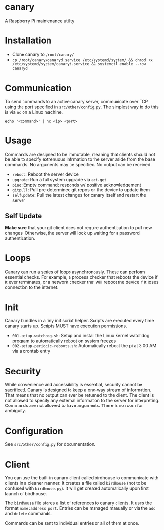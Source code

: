 # canary
A Raspberry Pi maintenance utility

# Installation
- Clone canary to `/root/canary/`
- `cp /root/canary/canaryd.service /etc/systemd/system/ && chmod +x /etc/systemd/system/canaryd.service && systemctl enable --now canaryd`

# Communication
To send commands to an active canary server, communicate over TCP using the port specified in `src/other/config.py`. The simplest way to do this is via `nc` on a Linux machine.

`echo '<command>' | nc <ip> <port>`

# Usage
Commands are designed to be immutable, meaning that clients should not be able to specify extrenuous infrmation to the server aside from the base commands. No arguments may be specified. No output can be received.

- `reboot`: Reboot the server device
- `upgrade`: Run a full system upgrade via `apt-get`
- `ping`: Empty command; responds w/ positive acknowledgement
- `gitpull`: Pull pre-determined git repos on the device to update them
- `selfupdate`: Pull the latest changes for canary itself and restart the server

## Self Update
**Make sure** that your git client does not require authentication to pull new changes. Otherwise, the server will lock up waiting for a password authentication.

# Loops
Canary can run a series of loops asynchronously. These can perform essential checks. For example, a process checker that reboots the device if it ever terminates, or a network checker that will reboot the device if it loses connection to the internet.

# Init
Canary bundles in a tiny init script helper. Scripts are executed every time canary starts up. Scripts MUST have execution permissions.

- `001-setup-watchdog.sh`: Setup and install the Linux Kernel watchdog program to automatically reboot on system freezes
- `002-setup-periodic-reboots.sh`: Automatically reboot the pi at 3:00 AM via a crontab entry

# Security
While convenience and accessibility is essential, security cannot be sacrificed. Canary is designed to keep a one-way stream of information. That means that no output can ever be returned to the client. The client is not allowed to specify any external information to the server for interpreting. Commands are not allowed to have arguments. There is no room for ambiguity.

# Configuration
See `src/other/config.py` for documentation.

# Client
You can use the built-in canary client called birdhouse to communicate with clients in a cleaner manner. It creates a file called `birdhouse` (not to be confused with `birdhouse.py`). It will get created automatically upon first launch of birdhouse.

The `birdhouse` file stores a list of references to canary clients. It uses the format `name:address:port`. Entries can be managed manually or via the `add` and `delete` commands.

Commands can be sent to individual entries or all of them at once.
